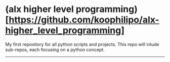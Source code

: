 (alx higher level programming)[https://github.com/koophilipo/alx-higher_level_programming]
=============================

My first repository for all python scripts and projects.
This repo will inlude sub-repos, each focusing on a
python concept.

----------------
